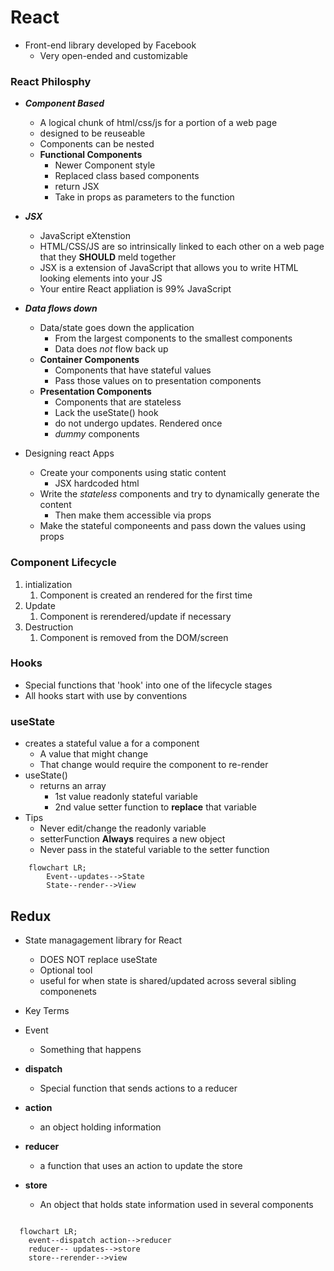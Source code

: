 # React
- Front-end library developed by Facebook
  - Very open-ended and customizable

### React Philosphy
- ***Component Based***
  - A logical chunk of html/css/js for a portion of a web page
  - designed to be reuseable
  - Components can be nested
  - **Functional Components**
    - Newer Component style
    - Replaced class based components
    - return JSX
    - Take in props as parameters to the function
- ***JSX***
  - JavaScript eXtenstion
  - HTML/CSS/JS are so intrinsically linked to each other on a web page that they **SHOULD** meld together
  - JSX is a extension of JavaScript that allows you to write HTML looking elements into your JS
  - Your entire React appliation is 99% JavaScript
- ***Data flows down***
  - Data/state goes down the application
    - From the largest components to the smallest components
    - Data does *not* flow back up
  - **Container Components**
    - Components that have stateful values
    - Pass those values on to presentation components
  - **Presentation Components**
    - Components that are stateless
    - Lack the useState() hook
    - do not undergo updates. Rendered once
    - *dummy* components

- Designing react Apps
  - Create your components using static content
    - JSX hardcoded html 
  - Write the *stateless* components and try to dynamically generate the content
    - Then make them accessible via props
  - Make the stateful componeents and pass down the values using props



### Component Lifecycle
1. intialization
   1. Component is created an rendered for the first time
2. Update
   1. Component is rerendered/update if necessary
3. Destruction
   1. Component is removed from the DOM/screen

### Hooks
- Special functions that 'hook' into one of the lifecycle stages
- All hooks start with use by conventions

### useState
- creates a stateful value a for a component
  - A value that might change
  - That change would require the component to re-render
- useState()
  - returns an array 
    - 1st value readonly stateful variable
    - 2nd value setter function to **replace** that variable
- Tips
  - Never edit/change the readonly variable
  - setterFunction **Always** requires a new object
  - Never pass in the stateful variable to the setter function
```mermaid
    flowchart LR;
        Event--updates-->State
        State--render-->View
```

## Redux
- State managagement library for React
  - DOES NOT replace useState
  - Optional tool 
  - useful for when state is shared/updated across several sibling componenets

- Key Terms
- Event
  - Something that happens
- **dispatch**
  - Special function that sends actions to a reducer
- **action**
  - an object holding information
- **reducer**
  - a function that uses an action to update the store
- **store**
  - An object that holds state information used in several components

```mermaid

  flowchart LR;
    event--dispatch action-->reducer
    reducer-- updates-->store
    store--rerender-->view

```
